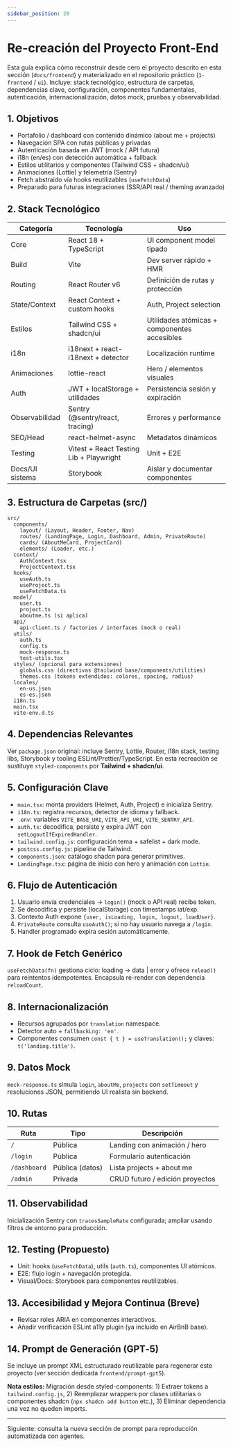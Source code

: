 ```yaml
---
sidebar_position: 20
---
```


# Re-creación del Proyecto Front-End

Esta guía explica cómo reconstruir desde cero el proyecto descrito en esta sección (`docs/frontend`) y materializado en el repositorio práctico (`1-frontend` / `ui`). Incluye: stack tecnológico, estructura de carpetas, dependencias clave, configuración, componentes fundamentales, autenticación, internacionalización, datos mock, pruebas y observabilidad.

## 1. Objetivos

- Portafolio / dashboard con contenido dinámico (about me + projects)
- Navegación SPA con rutas públicas y privadas
- Autenticación basada en JWT (mock / API futura)
- i18n (en/es) con detección automática + fallback
- Estilos utilitarios y componentes (Tailwind CSS + shadcn/ui)
- Animaciones (Lottie) y telemetría (Sentry)
- Fetch abstraído vía hooks reutilizables (`useFetchData`)
- Preparado para futuras integraciones (SSR/API real / theming avanzado)

## 2. Stack Tecnológico

| Categoría | Tecnología | Uso |
|-----------|------------|-----|
| Core | React 18 + TypeScript | UI component model tipado |
| Build | Vite | Dev server rápido + HMR |
| Routing | React Router v6 | Definición de rutas y protección |
| State/Context | React Context + custom hooks | Auth, Project selection |
| Estilos | Tailwind CSS + shadcn/ui | Utilidades atómicas + componentes accesibles |
| i18n | i18next + react-i18next + detector | Localización runtime |
| Animaciones | lottie-react | Hero / elementos visuales |
| Auth | JWT + localStorage + utilidades | Persistencia sesión y expiración |
| Observabilidad | Sentry (@sentry/react, tracing) | Errores y performance |
| SEO/Head | react-helmet-async | Metadatos dinámicos |
| Testing | Vitest + React Testing Lib + Playwright | Unit + E2E |
| Docs/UI sistema | Storybook | Aislar y documentar componentes |

## 3. Estructura de Carpetas (src/)

```text
src/
  components/
    layout/ (Layout, Header, Footer, Nav)
    routes/ (LandingPage, Login, Dashboard, Admin, PrivateRoute)
    cards/ (AboutMeCard, ProjectCard)
    elements/ (Loader, etc.)
  context/
    AuthContext.tsx
    ProjectContext.tsx
  hooks/
    useAuth.ts
    useProject.ts
    useFetchData.ts
  model/
    user.ts
    project.ts
    aboutme.ts (si aplica)
  api/
    api-client.ts / factories / interfaces (mock o real)
  utils/
    auth.ts
    config.ts
    mock-response.ts
    test-utils.tsx
  styles/ (opcional para extensiones)
    globals.css (directivas @tailwind base/components/utilities)
    themes.css (tokens extendidos: colores, spacing, radius)
  locales/
    en-us.json
    es-es.json
  i18n.ts
  main.tsx
  vite-env.d.ts
```

## 4. Dependencias Relevantes

Ver `package.json` original: incluye Sentry, Lottie, Router, i18n stack, testing libs, Storybook y tooling ESLint/Prettier/TypeScript. En esta recreación se sustituye `styled-components` por **Tailwind + shadcn/ui**.

## 5. Configuración Clave

- `main.tsx`: monta providers (Helmet, Auth, Project) e inicializa Sentry.
- `i18n.ts`: registra recursos, detector de idioma y fallback.
- `.env`: variables `VITE_BASE_URI`, `VITE_API_URI`, `VITE_SENTRY_API`.
- `auth.ts`: decodifica, persiste y expira JWT con `setLogoutIfExpiredHandler`.
- `tailwind.config.js`: configuración tema + safelist + dark mode.
- `postcss.config.js`: pipeline de Tailwind.
- `components.json`: catálogo shadcn para generar primitives.
- `LandingPage.tsx`: página de inicio con hero y animación con `Lottie`.

## 6. Flujo de Autenticación

1. Usuario envía credenciales → `login()` (mock o API real) recibe token.
2. Se decodifica y persiste (localStorage) con timestamps iat/exp.
3. Contexto Auth expone `{user, isLoading, login, logout, loadUser}`.
4. `PrivateRoute` consulta `useAuth()`; si no hay usuario navega a `/login`.
5. Handler programado expira sesión automáticamente.

## 7. Hook de Fetch Genérico

`useFetchData(fn)` gestiona ciclo: loading → data | error y ofrece `reload()` para reintentos idempotentes. Encapsula re-render con dependencia `reloadCount`.

## 8. Internacionalización

- Recursos agrupados por `translation` namespace.
- Detector auto + `fallbackLng: 'en'`.
- Componentes consumen `const { t } = useTranslation();` y claves: `t('landing.title')`.

## 9. Datos Mock

`mock-response.ts` simula `login`, `aboutMe`, `projects` con `setTimeout` y resoluciones JSON, permitiendo UI realista sin backend.

## 10. Rutas

| Ruta | Tipo | Descripción |
|------|------|-------------|
| `/` | Pública | Landing con animación / hero |
| `/login` | Pública | Formulario autenticación |
| `/dashboard` | Pública (datos) | Lista projects + about me |
| `/admin` | Privada | CRUD futuro / edición proyectos |

## 11. Observabilidad

Inicialización Sentry con `tracesSampleRate` configurada; ampliar usando filtros de entorno para producción.

## 12. Testing (Propuesto)

- Unit: hooks (`useFetchData`), utils (`auth.ts`), componentes UI atómicos.
- E2E: flujo login + navegación protegida.
- Visual/Docs: Storybook para componentes reutilizables.

## 13. Accesibilidad y Mejora Continua (Breve)

- Revisar roles ARIA en componentes interactivos.
- Añadir verificación ESLint a11y plugin (ya incluido en AirBnB base).

## 14. Prompt de Generación (GPT‑5)

Se incluye un prompt XML estructurado reutilizable para regenerar este proyecto (ver sección dedicada `frontend/prompt-gpt5`).

**Nota estilos:** Migración desde styled-components: 1) Extraer tokens a `tailwind.config.js`, 2) Reemplazar wrappers por clases utilitarias o componentes shadcn (`npx shadcn add button` etc.), 3) Eliminar dependencia una vez no queden imports.

---
Siguiente: consulta la nueva sección de prompt para reproducción automatizada con agentes.
